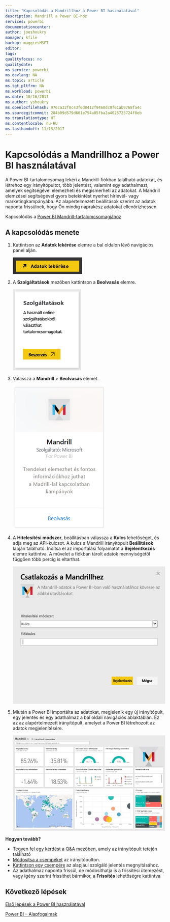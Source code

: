 ```yaml
---
title: "Kapcsolódás a Mandrillhoz a Power BI használatával"
description: Mandrill a Power BI-hoz
services: powerbi
documentationcenter: 
author: joeshoukry
manager: kfile
backup: maggiesMSFT
editor: 
tags: 
qualityfocus: no
qualitydate: 
ms.service: powerbi
ms.devlang: NA
ms.topic: article
ms.tgt_pltfrm: NA
ms.workload: powerbi
ms.date: 10/16/2017
ms.author: yshoukry
ms.openlocfilehash: 976ca32f0c43f6d8412f9468dc9f61ab9768fa4c
ms.sourcegitcommit: 284b09d579d601e754a05fba2a4025723724f8eb
ms.translationtype: HT
ms.contentlocale: hu-HU
ms.lasthandoff: 11/15/2017
---
```

# <a name="connect-to-mandrill-with-power-bi"></a>Kapcsolódás a Mandrillhoz a Power BI használatával
A Power BI-tartalomcsomag lekéri a Mandrill-fiókban található adatokat, és létrehoz egy irányítópultot, több jelentést, valamint egy adathalmazt, amelyek segítségével elemezheti és megismerheti az adatokat. A Mandrill elemzései segítségével gyors betekintést nyerhet hírlevél- vagy marketingkampányába. Az alapértelmezett beállítások szerint az adatok naponta frissülnek, hogy Ön mindig naprakész adatokat ellenőrizhessen.

Kapcsolódás a [Power BI Mandrill-tartalomcsomagjához](http://app.powerbi.com/getdata/services/mandrill)

## <a name="how-to-connect"></a>A kapcsolódás menete
1. Kattintson az **Adatok lekérése** elemre a bal oldalon lévő navigációs panel alján.
   
    ![](media/service-connect-to-mandrill/getdata.png)
2. A **Szolgáltatások** mezőben kattintson a **Beolvasás** elemre.
   
    ![](media/service-connect-to-mandrill/services.png)
3. Válassza a **Mandrill** > **Beolvasás** elemet.
   
    ![](media/service-connect-to-mandrill/mandrill.png)
4. A **Hitelesítési módszer**, beállításban válassza a **Kulcs** lehetőséget, és adja meg az API-kulcsot. A kulcs a Mandrill irányítópult **Beállítások** lapján található. Indítsa el az importálási folyamatot a **Bejelentkezés** elemre kattintva. A művelet a fiókban tárolt adatok mennyiségétől függően több percig is eltarthat.
   
    ![](media/service-connect-to-mandrill/auth.png)
5. Miután a Power BI importálta az adatokat, megjelenik egy új irányítópult, egy jelentés és egy adathalmaz a bal oldali navigációs ablaktáblán. Ez az az alapértelmezett irányítópult, amelyet a Power BI létrehozott az adatok megjelenítésére.
   
    ![](media/service-connect-to-mandrill/mandrill-dashboard1.jpg)

**Hogyan tovább?**

* [Tegyen fel egy kérdést a Q&A mezőben](service-q-and-a.md), amely az irányítópult tetején található
* [Módosítsa a csempéket](service-dashboard-edit-tile.md) az irányítópulton.
* [Kattintson egy csempére](service-dashboard-tiles.md) az alapjául szolgáló jelentés megnyitásához.
* Az adathalmaz naponta frissül, de módosíthatja is a frissítési ütemezést, vagy igény szerint frissíthet bármikor, a **Frissítés** lehetőségre kattintva

## <a name="next-steps"></a>Következő lépések
[Első lépések a Power BI használatával](service-get-started.md)

[Power BI – Alapfogalmak](service-basic-concepts.md)

